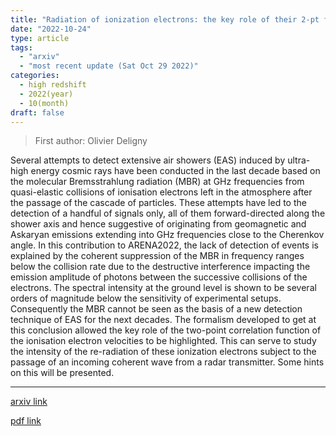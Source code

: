 ```yaml
---
title: "Radiation of ionization electrons: the key role of their 2-pt function of velocities"
date: "2022-10-24"
type: article
tags:
  - "arxiv"
  - "most recent update (Sat Oct 29 2022)"
categories:
  - high redshift
  - 2022(year)
  - 10(month)
draft: false
---
```


> First author: Olivier Deligny

 Several attempts to detect extensive air showers (EAS) induced by ultra-high
energy cosmic rays have been conducted in the last decade based on the
molecular Bremsstrahlung radiation (MBR) at GHz frequencies from quasi-elastic
collisions of ionisation electrons left in the atmosphere after the passage of
the cascade of particles. These attempts have led to the detection of a handful
of signals only, all of them forward-directed along the shower axis and hence
suggestive of originating from geomagnetic and Askaryan emissions extending
into GHz frequencies close to the Cherenkov angle. In this contribution to
ARENA2022, the lack of detection of events is explained by the coherent
suppression of the MBR in frequency ranges below the collision rate due to the
destructive interference impacting the emission amplitude of photons between
the successive collisions of the electrons. The spectral intensity at the
ground level is shown to be several orders of magnitude below the sensitivity
of experimental setups. Consequently the MBR cannot be seen as the basis of a
new detection technique of EAS for the next decades. The formalism developed to
get at this conclusion allowed the key role of the two-point correlation
function of the ionisation electron velocities to be highlighted. This can
serve to study the intensity of the re-radiation of these ionization electrons
subject to the passage of an incoming coherent wave from a radar transmitter.
Some hints on this will be presented.

---
[arxiv link](http://arxiv.org/abs/2210.13074v1)

[pdf link](http://arxiv.org/pdf/2210.13074v1)